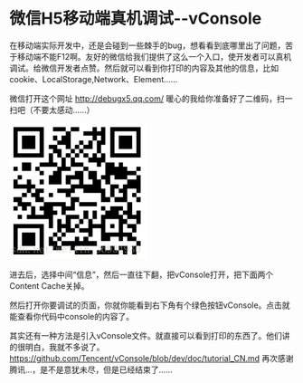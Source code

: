# 微信H5移动端真机调试--vConsole

在移动端实际开发中，还是会碰到一些棘手的bug，想看看到底哪里出了问题，苦于移动端不能F12啊。友好的微信给我们提供了这么一个入口，使开发者可以真机调试。给微信开发者点赞。然后就可以看到你打印的内容及其他的信息，比如cookie、LocalStorage,Network、Element……

微信打开这个网址 http://debugx5.qq.com/ 暖心的我给你准备好了二维码，扫一扫吧（不要太感动……）

![image-20211225010234202](微信H5移动端真机调试--vConsole.assets/image-20211225010234202.png)

进去后，选择中间“信息”，然后一直往下翻，把vConsole打开，把下面两个Content Cache关掉。

然后打开你要调试的页面，你就你能看到右下角有个绿色按钮vConsole。点击就能查看你代码中console的内容了。

其实还有一种方法是引入vConsole文件。就直接可以看到打印的东西了。他们讲的很明白，我就不多说了。
https://github.com/Tencent/vConsole/blob/dev/doc/tutorial_CN.md
再次感谢腾讯...，是不是意犹未尽，但是已经结束了……